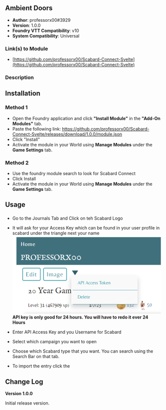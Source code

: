 ## Ambient Doors

* **Author**: professorx00#3929
* **Version**: 1.0.0
* **Foundry VTT Compatibility**: v10
* **System Compatibility**: Universal

### Link(s) to Module
* [https://github.com/professorx00/Scabard-Connect-Svelte](https://github.com/professorx00/Scabard-Connect-Svelte)

### Description


## Installation
### Method 1
* Open the Foundry application and click **"Install Module"** in the **"Add-On Modules"** tab.
* Paste the following link: https://github.com/professorx00/Scabard-Connect-Svelte/releases/download/1.0.0/module.json
* Click "Install"
* Activate the module in your World using **Manage Modules** under the **Game Settings** tab.
### Method 2
* Use the foundry module search to look for Scabard Connect
* Click Install
* Activate the module in your World using **Manage Modules** under the **Game Settings** tab.

## Usage
###
* Go to the Journals Tab and Click on teh Scabard Logo
* It will ask for your Access Key which can be found in your user profile in scabard under the triangle next your name
<img src="https://raw.githubusercontent.com/professorx00/Scabard-Connect-Svelte/main/public/APIAccessToken.png" /><br/>
<strong> API key is only good for 24 hours. You will have to redo it ever 24 Hours </strong>

* Enter API Access Key and you Username for Scabard
* Select which campaign you want to open
* Choose which Scabard type that you want. You can search using the Search Bar on that tab. 
* To import the entry click the 

## Change Log

**Version 1.0.0**

Initial release version.

